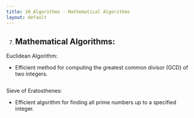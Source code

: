 ```yaml
---
title: 10_Algorithms - Mathematical Algorithms
layout: default
---
```


7. ## Mathematical Algorithms:

Euclidean Algorithm: 
- Efficient method for computing the greatest common divisor (GCD) of two integers.

```python

```

Sieve of Eratosthenes: 
- Efficient algorithm for finding all prime numbers up to a specified integer.

```python

```

